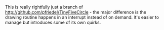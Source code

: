 This is really rightfully just a branch of
http://github.com/pfriedel/TinyFiveCircle - the major difference is the drawing
routine happens in an interrupt instead of on demand.  It's easier to manage but
introduces some of its own quirks.

